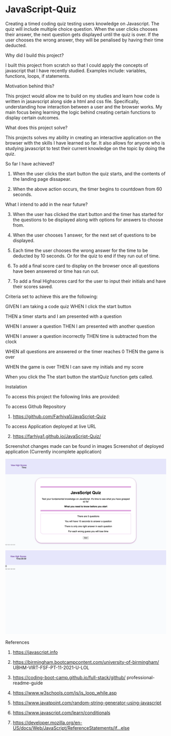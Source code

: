# JavaScript-Quiz

Creating a timed coding quiz testing users knowledge on Javascript. The quiz will include multiple choice question. When the user clicks chooses their answer, the next question gets displayed until the quiz is over. If the user chooses the wrong answer, they will be penalised by having their time deducted.

Why did I build this project?

I built this project from scratch so that I could apply the concepts of javascript that I have recently studied. Examples include: variables, functions, loops, if statements.

Motivation behind this?

This project would allow me to build on my studies and learn how code is written in jasavscript along side a html and css file. Specifically, understanding how interaction between a user and the browser works. My main focus being learning the logic behind creating certain functions to display certain outcomes.

What does this project solve?

This projects solves my ability in creating an interactive application on the browser with the skills I have learned so far. It also allows for anyone who is studying javascript to test their current knowledge on the topic by doing the quiz.

So far I have achieved?

1. When the user clicks the start button the quiz starts, and the contents of the landing page dissapear.

2. When the above action occurs, the timer begins to countdown from 60 seconds.

What I intend to add in the near future?

3. When the user has clicked the start button and the timer has started for the questions to be displayed along with options for answers to choose from.

4. When the user chooses 1 answer, for the next set of questions to be displayed.

5. Each time the user chooses the wrong answer for the time to be deducted by 10 seconds. Or for the quiz to end if they run out of time.

6. To add a final score card to display on the browser once all questions have been answered or time has run out.

7. To add a final Highscores card for the user to input their initials and have their scores saved.

Criteria set to achieve this are the following:

GIVEN I am taking a code quiz
WHEN I click the start button

THEN a timer starts and I am presented with a question

WHEN I answer a question
THEN I am presented with another question

WHEN I answer a question incorrectly
THEN time is subtracted from the clock

WHEN all questions are answered or the timer reaches 0
THEN the game is over

WHEN the game is over
THEN I can save my initials and my score

When you click the The start button the startQuiz function gets called.

Instalation

To access this project the following links are provided:

To access Github Repository

1. https://github.com/Farhiya1/JavaScript-Quiz

To access Application deployed at live URL

2. https://farhiya1.github.io/JavaScript-Quiz/

Screenshot changes made can be found in images
Screenshot of deployed application (Currently incomplete application)

![Screenshot of deployed appliciation](./images/screencapture1.png)
![Screenshot of completed application](./images/screencapture2.png)

References

1. https://javascript.info
2. https://birmingham.bootcampcontent.com/university-of-birmingham/
   UBHM-VIRT-FSF-PT-11-2021-U-LOL

3. https://coding-boot-camp.github.io/full-stack/github/
   professional-readme-guide

4. https://www.w3schools.com/js/js_loop_while.asp

5. https://www.javatpoint.com/random-string-generator-using-javascript

6. https://www.javascript.com/learn/conditionals

7. https://developer.mozilla.org/en-US/docs/Web/JavaScript/ReferenceStatements/if...else
